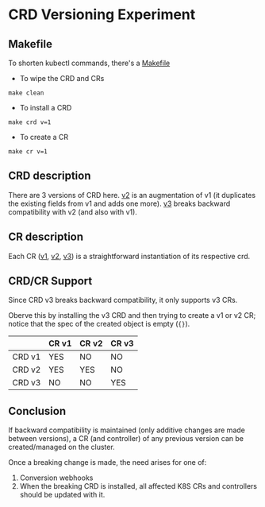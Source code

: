 # CRD Versioning Experiment

## Makefile
To shorten kubectl commands, there's a [Makefile](Makefile)
- To wipe the CRD and CRs
```
make clean
```

- To install a CRD
```
make crd v=1
```
- To create a CR
```
make cr v=1
```

## CRD description
There are 3 versions of CRD here.
[v2](rabbit-crd-v2.yaml) is an augmentation of v1 (it duplicates the existing fields from v1 and adds one more).
[v3](rabbit-crd-v2.yaml) breaks backward compatibility with v2 (and also with v1).

## CR description
Each CR ([v1](rabbit-cr-v1.yaml), [v2](rabbit-cr-v2.yaml), [v3](rabbit-cr-v3.yaml)) is a straightforward instantiation of its respective crd.

## CRD/CR Support
Since CRD v3 breaks backward compatibility, it only supports v3 CRs.

Oberve this by installing the v3 CRD and then trying to create a v1 or v2 CR; notice that the spec of the created object is empty (`{}`).

|| CR v1 | CR v2 | CR v3 |
|---|---|---|---|
| CRD v1 | YES | NO | NO |
| CRD v2 | YES | YES | NO |
| CRD v3 | NO | NO | YES |

## Conclusion
If backward compatibility is maintained (only additive changes are made between versions), a CR (and controller) of any previous version can be created/managed on the cluster.

Once a breaking change is made, the need arises for one of:
1. Conversion webhooks
2. When the breaking CRD is installed, all affected K8S CRs and controllers should be updated with it.

